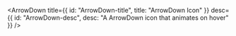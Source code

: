 <ArrowDown
title={{
    id: "ArrowDown-title",
    title: "ArrowDown Icon"
  }}
desc={{
    id: "ArrowDown-desc",
    desc: "A ArrowDown icon that animates on hover"
  }}
/>
